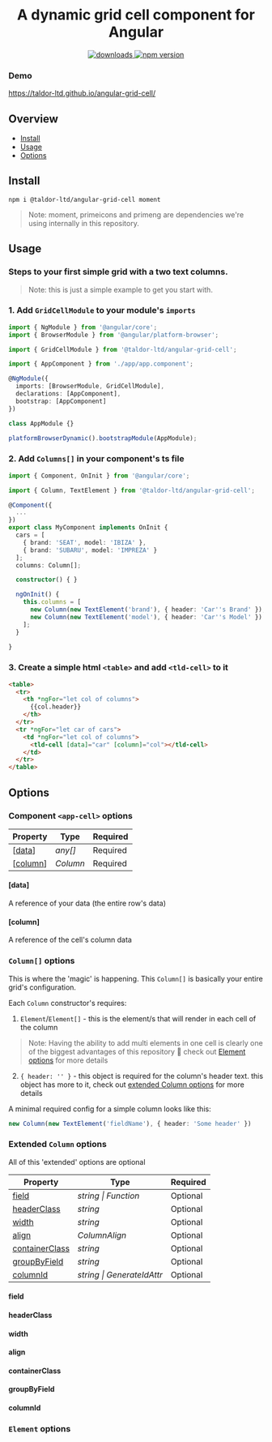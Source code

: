 <h1 align="center">A dynamic grid cell component for Angular</h1>
<p align="center">
  <a href="https://www.npmjs.com/package/@taldor-ltd/angular-grid-cell">
    <img src="https://img.shields.io/npm/dt/@taldor-ltd/angular-grid-cell.svg" alt="downloads">
  </a>
  <a href="https://www.npmjs.com/package/@taldor-ltd/angular-grid-cell">
    <img src="https://badge.fury.io/js/%40taldor-ltd%2Fangular-grid-cell.svg" alt="npm version">
  </a>
</p>

### Demo
https://taldor-ltd.github.io/angular-grid-cell/

## Overview

* [Install](README.md#install)
* [Usage](README.md#usage)
* [Options](README.md#options)

## Install

```
npm i @taldor-ltd/angular-grid-cell moment
```
>Note: moment, primeicons and primeng are dependencies we're using internally in this repository.

## Usage

### Steps to your first simple grid with a two text columns.
>Note: this is just a simple example to get you start with.

### 1. Add `GridCellModule` to your module's `imports`

```typescript
import { NgModule } from '@angular/core';
import { BrowserModule } from '@angular/platform-browser';

import { GridCellModule } from '@taldor-ltd/angular-grid-cell';

import { AppComponent } from './app/app.component';

@NgModule({
  imports: [BrowserModule, GridCellModule],
  declarations: [AppComponent],
  bootstrap: [AppComponent]
})

class AppModule {}

platformBrowserDynamic().bootstrapModule(AppModule);
```

### 2. Add `Columns[]` in your component's ts file

```typescript
import { Component, OnInit } from '@angular/core';

import { Column, TextElement } from '@taldor-ltd/angular-grid-cell';

@Component({
  ...
})
export class MyComponent implements OnInit {
  cars = [
    { brand: 'SEAT', model: 'IBIZA' },
    { brand: 'SUBARU', model: 'IMPREZA' }
  ];
  columns: Column[];

  constructor() { }

  ngOnInit() {
    this.columns = [
      new Column(new TextElement('brand'), { header: 'Car''s Brand' }),
      new Column(new TextElement('model'), { header: 'Car''s Model' })
    ];
  }

}
```

### 3. Create a simple html `<table>` and add `<tld-cell>` to it

````html
<table>
  <tr>
    <th *ngFor="let col of columns">
      {{col.header}}
    </th>
  </tr>
  <tr *ngFor="let car of cars">
    <td *ngFor="let col of columns">
      <tld-cell [data]="car" [column]="col"></tld-cell>
    </td>
  </tr>
</table>
````

## Options

### Component `<app-cell>` options

| Property | Type | Required |
| --- | ---- | --- |
| [[data](README.md#data)] | *any[]* | Required |
| [[column](README.md#[column])] | *Column* | Required |

#### [data]

A reference of your data (the entire row's data)

#### [column]

A reference of the cell's column data

### `Column[]` options

This is where the 'magic' is happening. This `Column[]` is basically your entire grid's configuration.

Each `Column` constructor's requires:

1. `Element`/`Element[]` - this is the element/s that will render in each cell of the column
>Note: Having the ability to add multi elements in one cell is clearly one of the biggest advantages of this repository :metal:
check out [Element options](README.md#element-options) for more details

2. `{ header: '' }` - this object is required for the column's header text. this object has more to it, check out [extended Column options](README.md#extended-column-options) for more details

A minimal required config for a simple column looks like this:

````typescript
new Column(new TextElement('fieldName'), { header: 'Some header' })
````

### Extended `Column` options

All of this 'extended' options are optional

| Property | Type | Required |
| --- | ---- | --- |
| [field](README.md#field) | *string \| Function* | Optional |
| [headerClass](README.md#[headerClass]) | *string* | Optional |
| [width](README.md#[width]) | *string* | Optional |
| [align](README.md#[align]) | *ColumnAlign* | Optional |
| [containerClass](README.md#[containerClass]) | *string* | Optional |
| [groupByField](README.md#[groupByField]) | *string* | Optional |
| [columnId](README.md#[columnId]) | *string \| GenerateIdAttr* | Optional |

#### field

#### headerClass

#### width

#### align

#### containerClass

#### groupByField

#### columnId

### `Element` options
